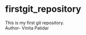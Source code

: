 # firstgit_repository
This is my first git repository.
<br>
Author- Vinita Patidar

<!-- clone-cloning a repository on our local machine (desktop or laptop)     command : git clone somelink-->

<!-- status : display status of code 
command :git status -->

<!-- new file : untracked 
changes in file : modified
file addes and ready to commit : stage
file chnages saved ,added and commit:unmodified-->

<!-- add : add new or changed file in your working directory to the git staging area
command : git add file-name -->


<!-- commit : it is the recod of changes
command :  git commit -m "some msg" -->

<!-- push : to upload local repo content to remote repo
command : git push origin main -->


<!-- init : used to create a new git repo
commands:
git init 
i=git remote add origin <-link-> 
git remote -v (to verify remote)
git branch (to check branch)
git branch -M main (to rename branch)
gi push origin main 
-->



<!-- work flow  : local git
github repo
clone
changes
add
commit
push -->